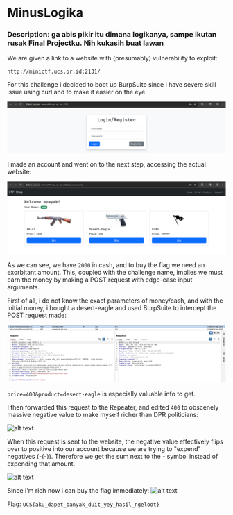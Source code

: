 # MinusLogika 
### Description: ga abis pikir itu dimana logikanya, sampe ikutan rusak Final Projectku. Nih kukasih buat lawan

We are given a link to a website with (presumably) vulnerability to exploit:
```
http://minictf.ucs.or.id:2131/
```
For this challenge i decided to boot up BurpSuite since i have severe skill issue using curl and to make it easier on the eye.

![alt text](image-1.png)

I made an account and went on to the next step, accessing the actual website:

![alt text](image-2.png)

As we can see, we have ```2000``` in cash, and to buy the flag we need an exorbitant amount. This, coupled with the challenge name, implies we must earn the money by making a POST request with edge-case input arguments.

First of all, i do not know the exact parameters of money/cash, and with the initial money, i bought a desert-eagle and used BurpSuite to intercept the POST request made:

![alt text](image-3.png)

```price=400&product=desert-eagle``` is especially valuable info to get.

I then forwarded this request to the Repeater, and edited ```400``` to obscenely massive negative value to make myself richer than DPR politicians: 

![alt text](image-4.png)

When this request is sent to the website, the negative value effectively flips over to positive into our account because we are trying to "expend" negatives (-(-)). Therefore we get the sum next to the - symbol instead of expending that amount.

![alt text](image-5.png)

Since i'm rich now i can buy the flag immediately:
![alt text](image-6.png)

Flag: ```UCS{aku_dapet_banyak_duit_yey_hasil_ngeloot}```